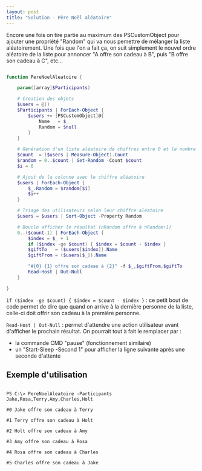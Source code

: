 ```yaml
---
layout: post
title: "Solution - Père Noël aléatoire"
---
```


Encore une fois on tire partie au maximum des PSCustomObject pour ajouter une propriété "Random" qui va nous pemettre de mélanger la liste aléatoirement. Une fois que l'on a fait ça, on suit simplement le nouvel ordre aléatoire de la liste pour annoncer "A offre son cadeau à B", puis "B offre son cadeau à C", etc...

```powershell

function PereNoelAleatoire {

    param([array]$Participants)

    # Creation des objets
    $users = @()
    $Participants | ForEach-Object {
        $users += [PSCustomObject]@{
            Name   = $_
            Random = $null
        }
    }

    # Génération d'un liste aléatoire de chiffres entre 0 et le nombre d'utilisateurs
    $count  = ($users | Measure-Object).Count
    $random = 0..$count | Get-Random -Count $count
    $i = 0

    # Ajout de la colonne avec le chiffre aléatoire
    $users | ForEach-Object {
        $_.Random = $random[$i]
        $i++
    }

    # Triage des utilisateurs selon leur chiffre aléatoire
    $users = $users | Sort-Object -Property Random

    # Boucle afficher le résultat (nRandom offre à nRandom+1)
    0..($count-1) | ForEach-Object {
        $index = $_ + 1
        if ($index -ge $count) { $index = $count - $index }
        $giftTo   = ($users[$index]).Name
        $giftFrom = ($users[$_]).Name

        "#{0} {1} offre son cadeau à {2}" -f $_,$giftFrom,$giftTo
        Read-Host | Out-Null
    }

}

```

`if ($index -ge $count) { $index = $count - $index }` : ce petit bout de code permet de dire que quand on arrive à la dernière personne de la liste, celle-ci doit offrir son cadeau à la première personne.

`Read-Host | Out-Null` : permet d'attendre une action utilisateur avant d'afficher le prochain résultat. On pourrait tout à fait le remplacer par :

- la commande CMD "pause" (fonctionnement similaire)
- un "Start-Sleep -Second 1" pour afficher la ligne suivante après une seconde d'attente

## Exemple d'utilisation

``` 

PS C:\> PereNoelAleatoire -Participants Jake,Rosa,Terry,Amy,Charles,Holt

#0 Jake offre son cadeau à Terry

#1 Terry offre son cadeau à Holt

#2 Holt offre son cadeau à Amy

#3 Amy offre son cadeau à Rosa

#4 Rosa offre son cadeau à Charles

#5 Charles offre son cadeau à Jake

```
